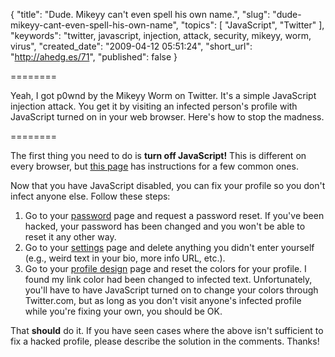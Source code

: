 {
  "title": "Dude. Mikeyy can't even spell his own name.",
  "slug": "dude-mikeyy-cant-even-spell-his-own-name",
  "topics": [
    "JavaScript",
    "Twitter"
  ],
  "keywords": "twitter, javascript, injection, attack, security, mikeyy, worm, virus",
  "created_date": "2009-04-12 05:51:24",
  "short_url": "http://ahedg.es/71",
  "published": false
}

========

Yeah, I got p0wnd by the Mikeyy Worm on Twitter. It's a simple JavaScript injection attack. You get it by visiting an infected person's profile with JavaScript turned on in your web browser. Here's how to stop the madness.

========

<p class="outdent">The first thing you need to do is <strong>turn off JavaScript!</strong> This is different on every browser, but <a href="http://www.tucows.com/article/1690">this page</a> has instructions for a few common ones.</p>
<p>Now that you have JavaScript disabled, you can fix your profile so you don't infect anyone else. Follow these steps:</p>
<ol>
<li>Go to your <a href="http://twitter.com/account/password">password</a> page and request a password reset. If you've been hacked, your password has been changed and you won't be able to reset it any other way.</li>
<li>Go to your <a href="http://twitter.com/account/settings">settings</a> page and delete anything you didn't enter yourself (e.g., weird text in your bio, more info URL, etc.).</li>
<li>Go to your <a href="http://twitter.com/account/profile_settings">profile design</a> page and reset the colors for your profile. I found my link color had been changed to infected text. Unfortunately, you'll have to have JavaScript turned on to change your colors through Twitter.com, but as long as you don't visit anyone's infected profile while you're fixing your own, you should be OK.</li>
</ol>
<p>That <strong>should</strong> do it. If you have seen cases where the above isn't sufficient to fix a hacked profile, please describe the solution in the comments. Thanks!</p>
